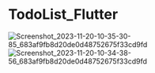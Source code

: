 # TodoList_Flutter
![Screenshot_2023-11-20-10-35-30-85_683af9fb8d20de0d48752675f33cd9fd](https://github.com/Elma17/TodoList_Flutter/assets/114817868/1a8cbd2f-3af1-4e91-8836-3d69909130e3)
![Screenshot_2023-11-20-10-34-38-56_683af9fb8d20de0d48752675f33cd9fd](https://github.com/Elma17/TodoList_Flutter/assets/114817868/bcd2d3b4-73cb-453f-bcaa-2554e6270e52)

